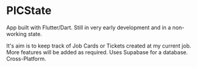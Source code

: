 # PICState

App built with Flutter/Dart. Still in very early development and in a non-working state.

It's aim is to keep track of Job Cards or Tickets created at my current job. More features will be added as required.
Uses Supabase for a database. Cross-Platform.

